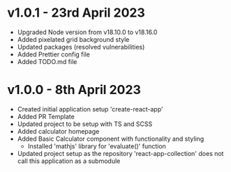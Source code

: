 # v1.0.1 - 23rd April 2023

- Upgraded Node version from v18.10.0 to v18.16.0
- Added pixelated grid background style
- Updated packages (resolved vulnerabilities)
- Added Prettier config file
- Added TODO.md file

# v1.0.0 - 8th April 2023

- Created initial application setup 'create-react-app'
- Added PR Template
- Updated project to be setup with TS and SCSS
- Added calculator homepage
- Added Basic Calculator component with functionality and styling
  - Installed 'mathjs' library for 'evaluate()' function
- Updated project setup as the repository 'react-app-collection' does not call this application as a submodule
